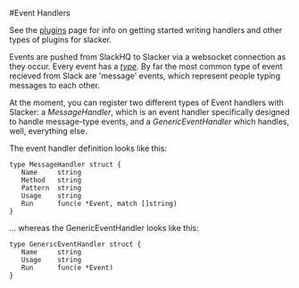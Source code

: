 #Event Handlers

See the [plugins](plugins.md) page for info on getting started writing handlers
and other types of plugins for slacker. 

Events are pushed from SlackHQ to Slacker via a websocket connection as they
occur. Every event has a [*type*](https://api.slack.com/events). By far the
most common type of event recieved from Slack are 'message' events, which
represent people typing messages to each other.

At the moment, you can register two different types of Event handlers with
Slacker: a *MessageHandler*, which is an event handler specifically designed to
handle message-type events, and a *GenericEventHandler* which handles, well,
everything else. 

The event handler definition looks like this: 

```
type MessageHandler struct {
   Name     string
   Method   string
   Pattern  string
   Usage    string
   Run      func(e *Event, match []string)
}
```

... whereas the GenericEventHandler looks like this: 

```
type GenericEventHandler struct {
   Name     string
   Usage    string
   Run      func(e *Event)
}
```
